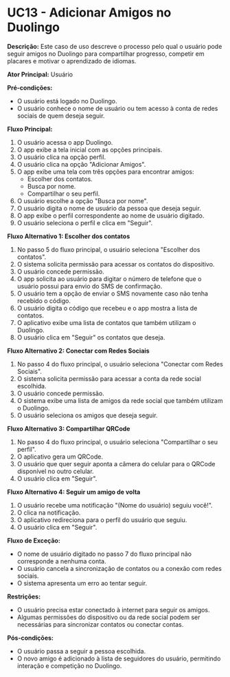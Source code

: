 # UC13 - Adicionar Amigos no Duolingo

**Descrição:** Este caso de uso descreve o processo pelo qual o usuário pode seguir amigos no Duolingo para compartilhar progresso, competir em placares e motivar o aprendizado de idiomas.

**Ator Principal:** Usuário

**Pré-condições:**

- O usuário está logado no Duolingo.
- O usuário conhece o nome de usuário ou tem acesso à conta de redes sociais de quem deseja seguir.

**Fluxo Principal:**

1. O usuário acessa o app Duolingo.
2. O app exibe a tela inicial com as opções principais.
3. O usuário clica na opção perfil.
4. O usuário clica na opção "Adicionar Amigos".
5. O app exibe uma tela com três opções para encontrar amigos:
    - Escolher dos contatos.
    - Busca por nome.
    - Compartilhar o seu perfil.
6. O usuário escolhe a opção "Busca por nome".
7. O usuário digita o nome de usuário da pessoa que deseja seguir.
8. O app exibe o perfil correspondente ao nome de usuário digitado.
9. O usuário seleciona o perfil e clica em "Seguir".

**Fluxo Alternativo 1: Escolher dos contatos**

1. No passo 5 do fluxo principal, o usuário seleciona "Escolher dos contatos".
2. O sistema solicita permissão para acessar os contatos do dispositivo.
3. O usuário concede permissão.
4. O app solicita ao usuário para digitar o número de telefone que o usuário possui para envio do SMS de confirmação.
5. O usuário tem a opção de enviar o SMS novamente caso não tenha recebido o código.
6. O usuário digita o código que recebeu e o app mostra a lista de contatos.
7. O aplicativo exibe uma lista de contatos que também utilizam o Duolingo.
8. O usuário clica em "Seguir" os contatos que deseja.

**Fluxo Alternativo 2: Conectar com Redes Sociais**

1. No passo 4 do fluxo principal, o usuário seleciona "Conectar com Redes Sociais".
2. O sistema solicita permissão para acessar a conta da rede social escolhida.
3. O usuário concede permissão.
4. O sistema exibe uma lista de amigos da rede social que também utilizam o Duolingo.
5. O usuário seleciona os amigos que deseja seguir.

**Fluxo Alternativo 3: Compartilhar QRCode**

1. No passo 4 do fluxo principal, o usuário seleciona "Compartilhar o seu perfil".
2. O aplicativo gera um QRCode.
3. O usuário que quer seguir aponta a câmera do celular para o QRCode disponível no outro celular.
4. O usuário clica em "Seguir".

**Fluxo Alternativo 4: Seguir um amigo de volta**

1. O usuário recebe uma notificação "(Nome do usuário) seguiu você!".
2. O clica na notificação.
3. O aplicativo redireciona para o perfil do usuário que seguiu.
4. O usuário clica em "Seguir".

**Fluxo de Exceção:**

- O nome de usuário digitado no passo 7 do fluxo principal não corresponde a nenhuma conta.
- O usuário cancela a sincronização de contatos ou a conexão com redes sociais.
- O sistema apresenta um erro ao tentar seguir.

**Restrições:**

- O usuário precisa estar conectado à internet para seguir os amigos.
- Algumas permissões do dispositivo ou da rede social podem ser necessárias para sincronizar contatos ou conectar contas.

**Pós-condições:**

- O usuário passa a seguir a pessoa escolhida.
- O novo amigo é adicionado à lista de seguidores do usuário, permitindo interação e competição no Duolingo.

